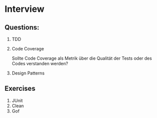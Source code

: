 # Interview

## Questions: 

1. TDD
2. Code Coverage

   Sollte Code Coverage als Metrik über die Qualität der Tests oder des Codes
   verstanden werden?

3. Design Patterns
 
## Exercises

1. JUnit
2. Clean
3. Gof
